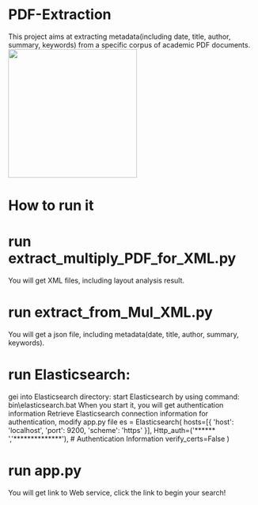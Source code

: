# PDF-Extraction
This project aims at extracting metadata(including date, title, author, summary, keywords) from a specific corpus of academic PDF documents. 
<img src="https://github.com/user-attachments/assets/80a05ae8-54fb-4649-8467-3b239d3a74dd" width="260px">

# How to run it
# run extract_multiply_PDF_for_XML.py
You will get XML files, including layout analysis result.

# run extract_from_Mul_XML.py
You will get a json file, including metadata(date, title, author, summary, keywords).

# run Elasticsearch:
gei into Elasticsearch directory:
start Elasticsearch by using command: bin\elasticsearch.bat
When you start it, you will get authentication information
Retrieve Elasticsearch connection information for authentication, modify app.py file
es = Elasticsearch(
  hosts=[{
  'host': 'localhost',
  'port': 9200,
  'scheme': 'https'
  }],
  Http_auth=('****** ','**************'), # Authentication Information
  verify_certs=False
)

# run app.py

You will get link to Web service, click the link to begin your search!
